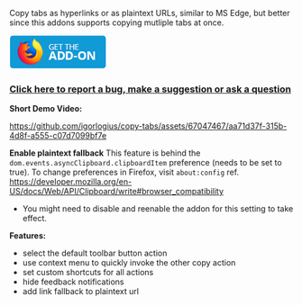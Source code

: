 Copy tabs as hyperlinks or as plaintext URLs, similar to MS Edge, but better since this addons supports copying mutliple tabs at once.

[![](https://raw.githubusercontent.com/igorlogius/igorlogius/main/geFxAddon.png)](https://addons.mozilla.org/en-US/firefox/addon/copy-tabs/)

### [Click here to report a bug, make a suggestion or ask a question](https://github.com/igorlogius/igorlogius/issues/new/choose)

<b>Short Demo Video:</b>

https://github.com/igorlogius/copy-tabs/assets/67047467/aa71d37f-315b-4d8f-a555-c07d7099bf7e

<b>Enable plaintext fallback</b>
This feature is behind the `dom.events.asyncClipboard.clipboardItem` preference
(needs to be set to true). To change preferences in Firefox, visit `about:config` 
ref. https://developer.mozilla.org/en-US/docs/Web/API/Clipboard/write#browser_compatibility
- You might need to disable and reenable the addon for this setting to take effect.

<b>Features:</b>
<ul>
  <li>select the default toolbar button action</li>
  <li>use context menu to quickly invoke the other copy action</li>
  <li>set custom shortcuts for all actions</li>
  <li>hide feedback notifications</li>
  <li>add link fallback to plaintext url</li>
</ul>
